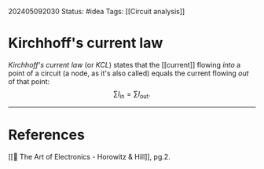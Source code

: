 202405092030
Status: #idea
Tags: [[Circuit analysis]]

# Kirchhoff's current law

*Kirchhoff's current law* (or *KCL*) states that the [[current]] flowing *into* a point of a circuit (a node, as it's also called) equals the current flowing *out* of that point:
$$\sum\limits I_{\text{in}} = \sum\limits I_{\text{out}}.$$

___
# References
[[📕 The Art of Electronics - Horowitz & Hill]], pg.2.